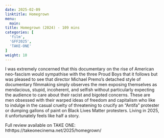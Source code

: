```yaml
---
date: 2025-02-09
linktitle: Homegrown
menu:
  main:
title: Homegrown (2024) - 109 mins
categories: [
  'film',
  'GFF2025',
  'TAKE-ONE'
]
weight: 10
---
```


I was extremely concerned that this documentary on the rise of American neo-fascism would sympathise with the three Proud Boys that it follows but was pleased to see that director Michael Premo’s detached style of documentary filmmaking simply observes the men exposing themselves as mendacious, stupid, incoherent, and selfish without particularly expecting the audience to care about their racist and bigoted concerns. These are men obsessed with their warped ideas of freedom and capitalism who like to indulge in the casual cruelty of threatening to crucify an “Antifa” protester or dumping gallons of paint on Black Lives Matter protesters. Living in 2025, it unfortunately feels like half a story.

Full review available on TAKE ONE: hthttps://takeonecinema.net/2025/homegrown/
